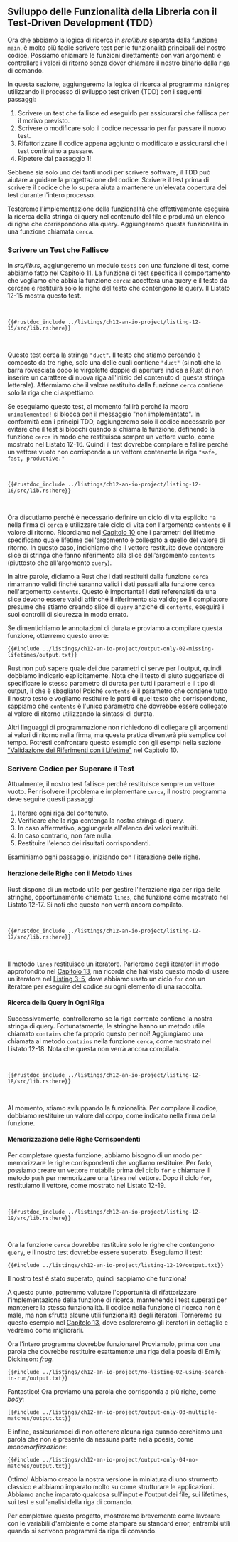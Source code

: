 ## Sviluppo delle Funzionalità della Libreria con il Test-Driven Development (TDD)


Ora che abbiamo la logica di ricerca in _src/lib.rs_ separata dalla funzione `main`,
è molto più facile scrivere test per le funzionalità principali del nostro
codice. Possiamo chiamare le funzioni direttamente con vari argomenti e controllare i valori di ritorno
senza dover chiamare il nostro binario dalla riga di comando.

In questa sezione, aggiungeremo la logica di ricerca al programma `minigrep` utilizzando
il processo di sviluppo test driven (TDD) con i seguenti passaggi:

1. Scrivere un test che fallisce ed eseguirlo per assicurarsi che fallisca per il motivo
previsto.
2. Scrivere o modificare solo il codice necessario per far passare il nuovo test.
3. Rifattorizzare il codice appena aggiunto o modificato e assicurarsi che i test continuino
a passare.
4. Ripetere dal passaggio 1!

Sebbene sia solo uno dei tanti modi per scrivere software, il TDD può aiutare a guidare la progettazione del codice. Scrivere il test prima di scrivere il codice che lo supera
aiuta a mantenere un'elevata copertura dei test durante l'intero processo.

Testeremo l'implementazione della funzionalità che effettivamente eseguirà
la ricerca della stringa di query nel contenuto del file e produrrà un elenco di
righe che corrispondono alla query. Aggiungeremo questa funzionalità in una funzione chiamata
`cerca`.

### Scrivere un Test che Fallisce

In _src/lib.rs_, aggiungeremo un modulo `tests` con una funzione di test, come abbiamo fatto nel
[Capitolo 11][ch11-anatomy]<!-- ignore -->. La funzione di test specifica il
comportamento che vogliamo che abbia la funzione `cerca`: accetterà una query e il
testo da cercare e restituirà solo le righe del testo che contengono
la query. Il Listato 12-15 mostra questo test.

<Listing number="12-15" file-name="src/lib.rs" caption="Creazione di un test fallito per la funzione `cerca` per la funzionalità che vorremmo avere">

```rust,ignore,does_not_compile
{{#rustdoc_include ../listings/ch12-an-io-project/listing-12-15/src/lib.rs:here}}
```

</Listing>

Questo test cerca la stringa `"duct"`. Il testo che stiamo cercando è composto da tre
righe, solo una delle quali contiene `"duct"` (si noti che la barra rovesciata dopo
le virgolette doppie di apertura indica a Rust di non inserire un carattere di nuova riga all'inizio
del contenuto di questa stringa letterale). Affermiamo che il valore restituito dalla
funzione `cerca` contiene solo la riga che ci aspettiamo.

Se eseguiamo questo test, al momento fallirà perché la macro `unimplemented!`
si blocca con il messaggio "non implementato". In conformità con i principi TDD,
aggiungeremo solo il codice necessario per evitare che il test si blocchi
quando si chiama la funzione, definendo la funzione `cerca` in modo che restituisca sempre un
vettore vuoto, come mostrato nel Listato 12-16. Quindi il test dovrebbe compilare e fallire
perché un vettore vuoto non corrisponde a un vettore contenente la riga `"safe,
fast, productive."`

<Listing number="12-16" file-name="src/lib.rs" caption="Definire solo una parte sufficiente della funzione `cerca` in modo che chiamarla non provochi panic">

```rust,noplayground
{{#rustdoc_include ../listings/ch12-an-io-project/listing-12-16/src/lib.rs:here}}
```

</Listing>

Ora discutiamo perché è necessario definire un ciclo di vita esplicito `'a` nella
firma di `cerca` e utilizzare tale ciclo di vita con l'argomento `contents` e
il valore di ritorno. Ricordiamo nel [Capitolo 10][ch10-lifetimes]<!-- ignore --> che
i parametri del lifetime specificano quale lifetime dell'argomento è collegato a
quello del valore di ritorno. In questo caso, indichiamo che il vettore restituito
deve contenere slice di stringa che fanno riferimento alla slice dell'argomento
`contents` (piuttosto che all'argomento `query`).

In altre parole, diciamo a Rust che i dati restituiti dalla funzione `cerca`
rimarranno validi finché saranno validi i dati passati alla funzione `cerca` nell'argomento
`contents`. Questo è importante! I dati referenziati da una slice devono
essere validi affinché il riferimento sia valido; se il compilatore presume che stiamo creando
slice di `query` anziché di `contents`, eseguirà i suoi controlli di sicurezza
in modo errato.

Se dimentichiamo le annotazioni di durata e proviamo a compilare questa funzione,
otterremo questo errore:

```console
{{#include ../listings/ch12-an-io-project/output-only-02-missing-lifetimes/output.txt}}
```

Rust non può sapere quale dei due parametri ci serve per l'output, quindi dobbiamo
indicarlo esplicitamente. Nota che il testo di aiuto suggerisce di specificare lo stesso
parametro di durata per tutti i parametri e il tipo di output, il che è
sbagliato! Poiché `contents` è il parametro che contiene tutto il nostro testo
e vogliamo restituire le parti di quel testo che corrispondono, sappiamo che `contents` è
l'unico parametro che dovrebbe essere collegato al valore di ritorno utilizzando la
sintassi di durata.

Altri linguaggi di programmazione non richiedono di collegare gli argomenti ai valori di ritorno
nella firma, ma questa pratica diventerà più semplice col tempo. Potresti
confrontare questo esempio con gli esempi nella sezione ["Validazione dei Riferimenti con i Lifetime"][validating-references-with-lifetimes]<!-- ignore -->
nel Capitolo 10.

### Scrivere Codice per Superare il Test

Attualmente, il nostro test fallisce perché restituisce sempre un vettore vuoto. Per risolvere
il problema e implementare `cerca`, il nostro programma deve seguire questi passaggi:

1. Iterare ogni riga del contenuto.
2. Verificare che la riga contenga la nostra stringa di query.
3. In caso affermativo, aggiungerla all'elenco dei valori restituiti.
4. In caso contrario, non fare nulla.
5. Restituire l'elenco dei risultati corrispondenti.

Esaminiamo ogni passaggio, iniziando con l'iterazione delle righe.

#### Iterazione delle Righe con il Metodo `lines`

Rust dispone di un metodo utile per gestire l'iterazione riga per riga delle stringhe,
opportunamente chiamato `lines`, che funziona come mostrato nel Listato 12-17. Si noti che
questo non verrà ancora compilato.

<Listing number="12-17" file-name="src/lib.rs" caption="Iterazione di ogni riga in `contents`">

```rust,ignore,does_not_compile
{{#rustdoc_include ../listings/ch12-an-io-project/listing-12-17/src/lib.rs:here}}
```

</Listing>

Il metodo `lines` restituisce un iteratore. Parleremo degli iteratori in modo approfondito nel
[Capitolo 13][ch13-iterators]<!-- ignore -->, ma ricorda che hai visto questo modo
di usare un iteratore nel [Listing 3-5][ch3-iter]<!-- ignore -->, dove abbiamo usato un
ciclo `for` con un iteratore per eseguire del codice su ogni elemento di una raccolta.

#### Ricerca della Query in Ogni Riga

Successivamente, controlleremo se la riga corrente contiene la nostra stringa di query.
Fortunatamente, le stringhe hanno un metodo utile chiamato `contains` che fa proprio questo per
noi! Aggiungiamo una chiamata al metodo `contains` nella funzione `cerca`, come mostrato nel
Listato 12-18. Nota che questa non verrà ancora compilata.

<Listing number="12-18" file-name="src/lib.rs" caption="Aggiunta di funzionalità per verificare se la riga contiene la stringa in `query`">

```rust,ignore,does_not_compile
{{#rustdoc_include ../listings/ch12-an-io-project/listing-12-18/src/lib.rs:here}}
```

</Listing>

Al momento, stiamo sviluppando la funzionalità. Per compilare il codice,
dobbiamo restituire un valore dal corpo, come indicato nella firma della funzione.

#### Memorizzazione delle Righe Corrispondenti

Per completare questa funzione, abbiamo bisogno di un modo per memorizzare le righe corrispondenti che vogliamo
restituire. Per farlo, possiamo creare un vettore mutabile prima del ciclo `for` e
chiamare il metodo `push` per memorizzare una `linea` nel vettore. Dopo il ciclo `for`,
restituiamo il vettore, come mostrato nel Listato 12-19.

<Listing number="12-19" file-name="src/lib.rs" caption="Memorizzazione delle righe corrispondenti in modo da poterle restituire">

```rust,ignore
{{#rustdoc_include ../listings/ch12-an-io-project/listing-12-19/src/lib.rs:here}}
```

</Listing>

Ora la funzione `cerca` dovrebbe restituire solo le righe che contengono `query`,
e il nostro test dovrebbe essere superato. Eseguiamo il test:

```console
{{#include ../listings/ch12-an-io-project/listing-12-19/output.txt}}
```

Il nostro test è stato superato, quindi sappiamo che funziona!

A questo punto, potremmo valutare l'opportunità di rifattorizzare
l'implementazione della funzione di ricerca, mantenendo i test superati per
mantenere la stessa funzionalità. Il codice nella funzione di ricerca non è male,
ma non sfrutta alcune utili funzionalità degli iteratori.
Torneremo su questo esempio nel [Capitolo 13][ch13-iterators]<!-- ignore -->, dove
esploreremo gli iteratori in dettaglio e vedremo come migliorarli.

Ora l'intero programma dovrebbe funzionare! Proviamolo, prima con una parola che
dovrebbe restituire esattamente una riga della poesia di Emily Dickinson: _frog_.

```console
{{#include ../listings/ch12-an-io-project/no-listing-02-using-search-in-run/output.txt}}
```

Fantastico! Ora proviamo una parola che corrisponda a più righe, come _body_:

```console
{{#include ../listings/ch12-an-io-project/output-only-03-multiple-matches/output.txt}}
```

E infine, assicuriamoci di non ottenere alcuna riga quando cerchiamo una
parola che non è presente da nessuna parte nella poesia, come _monomorfizzazione_:

```console
{{#include ../listings/ch12-an-io-project/output-only-04-no-matches/output.txt}}
```

Ottimo! Abbiamo creato la nostra versione in miniatura di uno strumento classico e abbiamo imparato molto
su come strutturare le applicazioni. Abbiamo anche imparato qualcosa sull'input e l'output dei file, sui lifetimes, sui test e sull'analisi della riga di comando.

Per completare questo progetto, mostreremo brevemente come lavorare con
le variabili d'ambiente e come stampare su standard error, entrambi utili
quando si scrivono programmi da riga di comando.

[validating-references-with-lifetimes]: ch10-03-lifetime-syntax.html#validating-references-with-lifetimes
[ch11-anatomy]: ch11-01-writing-tests.html#anatomia-di-una-funzione-di-test
[ch10-lifetimes]: ch10-03-lifetime-syntax.html
[ch3-iter]: ch03-05-control-flow.html#eseguire-un-ciclo-su-una-collezione-con-for
[ch13-iterators]: ch13-02-iterators.html
